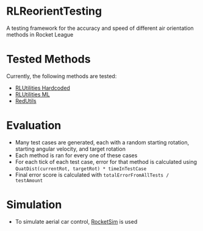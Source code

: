 # RLReorientTesting
A testing framework for the accuracy and speed of different air orientation methods in Rocket League

# Tested Methods
Currently, the following methods are tested:
 - [RLUtilities Hardcoded](https://github.com/samuelpmish/RLUtilities/blob/develop/src/mechanics/reorient.cc)
 - [RLUtilities ML](https://github.com/samuelpmish/RLUtilities/blob/develop/src/mechanics/reorient_ML.cc)
 - [RedUtils](https://github.com/ItsCodeRed/RedUtils)

# Evaluation
 - Many test cases are generated, each with a random starting rotation, starting angular velocity, and target rotation
 - Each method is ran for every one of these cases
 - For each tick of each test case, error for that method is calculated using `QuatDist(currentRot, targetRot) * timeInTestCase`
 - Final error score is calculated with `totalErrorFromAllTests / testAmount`

# Simulation
 - To simulate aerial car control, [RocketSim](https://github.com/ZealanL/RocketSim) is used

